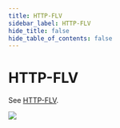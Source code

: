 ```yaml
---
title: HTTP-FLV
sidebar_label: HTTP-FLV
hide_title: false
hide_table_of_contents: false
---
```


# HTTP-FLV

See [HTTP-FLV](./delivery-http-flv.md).

![](https://ossrs.net/gif/v1/sls.gif?site=ossrs.net&path=/lts/doc/en/v5/flv)


